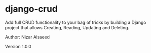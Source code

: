 # django-crud

Add full CRUD functionality to your bag of tricks by building a Django project that allows Creating, Reading, Updating and Deleting.

Author: Nizar Alsaeed

Version 1.0.0

